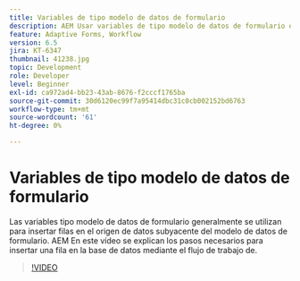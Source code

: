 ```yaml
---
title: Variables de tipo modelo de datos de formulario
description: AEM Usar variables de tipo modelo de datos de formulario en un flujo de trabajo de.
feature: Adaptive Forms, Workflow
version: 6.5
jira: KT-6347
thumbnail: 41238.jpg
topic: Development
role: Developer
level: Beginner
exl-id: ca972ad4-bb23-43ab-8676-f2cccf1765ba
source-git-commit: 30d6120ec99f7a95414dbc31c0cb002152bd6763
workflow-type: tm+mt
source-wordcount: '61'
ht-degree: 0%

---
```


# Variables de tipo modelo de datos de formulario

Las variables tipo modelo de datos de formulario generalmente se utilizan para insertar filas en el origen de datos subyacente del modelo de datos de formulario. AEM En este vídeo se explican los pasos necesarios para insertar una fila en la base de datos mediante el flujo de trabajo de.



>[!VIDEO](https://video.tv.adobe.com/v/41238?quality=12&learn=on)
